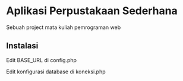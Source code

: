 # Aplikasi Perpustakaan Sederhana

Sebuah project mata kuliah pemrograman web

## Instalasi

Edit BASE_URL di config.php

Edit konfigurasi database di koneksi.php
